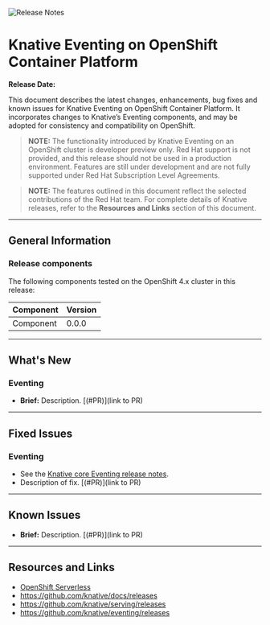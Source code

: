 <!--please copy and paste this template into your vXXX folder for the current release and modify there. Do NOT edit this template)-->

![Release Notes](https://github.com/openshift-knative/docs/blob/master/images/release-notes-banner.png)

# Knative Eventing on OpenShift Container Platform

**Release Date:**

This document describes the latest changes, enhancements, bug fixes and known issues for Knative Eventing on OpenShift Container Platform. It incorporates changes to Knative’s Eventing components, and may be adopted for consistency and compatibility on OpenShift.

>**NOTE:** The functionality introduced by Knative Eventing on an OpenShift cluster is developer preview only. Red Hat support is not provided, and this release should not be used in a production environment. Features are still under development and are not fully supported under Red Hat Subscription Level Agreements.

>**NOTE:** The features outlined in this document reflect the selected contributions of the Red Hat team. For complete details of Knative releases, refer to the **Resources and Links** section of this document.
-------------

## General Information

### Release components
The following components tested on the OpenShift 4.x cluster in this release:

|Component|Version
|---------|-------|
| Component | 0.0.0 |
----------------

## What's New

### Eventing
- **Brief:** Description. [(#PR)](link to PR)

-------------

## Fixed Issues

### Eventing
- See the [Knative core Eventing release notes](https://github.com/knative/eventing/releases).
- Description of fix. [(#PR)](link to PR)

-------------

## Known Issues
- **Brief:** Description. [(#PR)](link to PR)
-------------

## Resources and Links
- [OpenShift Serverless](https://docs.openshift.com/container-platform/4.1/serverless/understanding-serverless.html)
- https://github.com/knative/docs/releases
- https://github.com/knative/serving/releases
- https://github.com/knative/eventing/releases
